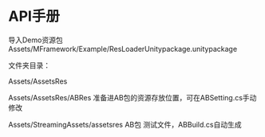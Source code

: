 # API手册

导入Demo资源包 Assets/MFramework/Example/ResLoaderUnitypackage.unitypackage

文件夹目录：

Assets/AssetsRes

Assets/AssetsRes/ABRes	准备进AB包的资源存放位置，可在ABSetting.cs手动修改

Assets/StreamingAssets/assetsres	AB包 测试文件，ABBuild.cs自动生成









